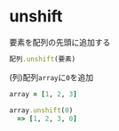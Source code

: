 # unshift
要素を配列の先頭に追加する
  
```rb
配列.unshift(要素)
```
(列)配列`array`に`0`を追加
```rb
array = [1, 2, 3]

array.unshift(0)
  => [1, 2, 3, 0]
```
